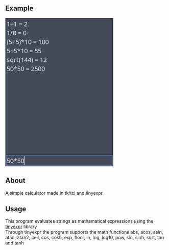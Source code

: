 ## Example
![screenshot.png](https://github.com/aussie114/calculator/blob/master/screenshots/screenshot.png)  

## About  
A simple calculator made in tk/tcl and tinyexpr. 

## Usage  
This program evaluates strings as mathamatical expressions using the [tinyexpr](https://github.com/codeplea/tinyexpr/) library  
Through tinyexpr the program supports the math functions abs, acos, asin, atan, atan2, ceil, cos, cosh, exp, floor, ln, log, log10, pow, sin, sinh, sqrt, tan and tanh
